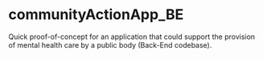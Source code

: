 # communityActionApp_BE
Quick proof-of-concept for an application that could support the provision of mental health care by a public body (Back-End codebase).